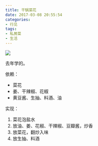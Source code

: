 ```yaml
---
title: 干锅菜花
date: 2017-03-08 20:55:54
categories:
- 行见
tags:
- 私房菜
- 生活
---
```


![](https://ww1.sinaimg.cn/large/006tNbRwly1fdfq6e4b0qj30sg0sg11s.jpg)

去年学的。

依赖：

- 菜花
- 姜、干辣椒、花椒
- 黄豆酱、生抽、料酒、油

实现：

1. 菜花泡盐水
1. 放油、姜、花椒、干辣椒、豆瓣酱，炒香
1. 放菜花，翻炒入味
1. 放生抽、料酒
